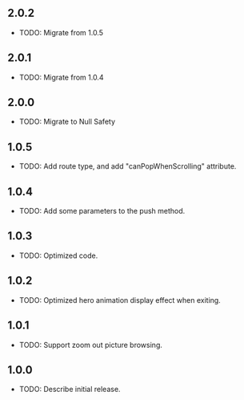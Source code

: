 ## 2.0.2

* TODO: Migrate from 1.0.5

## 2.0.1

* TODO: Migrate from 1.0.4

## 2.0.0

* TODO: Migrate to Null Safety

## 1.0.5

* TODO: Add route type, and add "canPopWhenScrolling" attribute.

## 1.0.4

* TODO: Add some parameters to the push method.

## 1.0.3

* TODO: Optimized code.

## 1.0.2

* TODO: Optimized hero animation display effect when exiting.

## 1.0.1

* TODO: Support zoom out picture browsing.

## 1.0.0

* TODO: Describe initial release.

